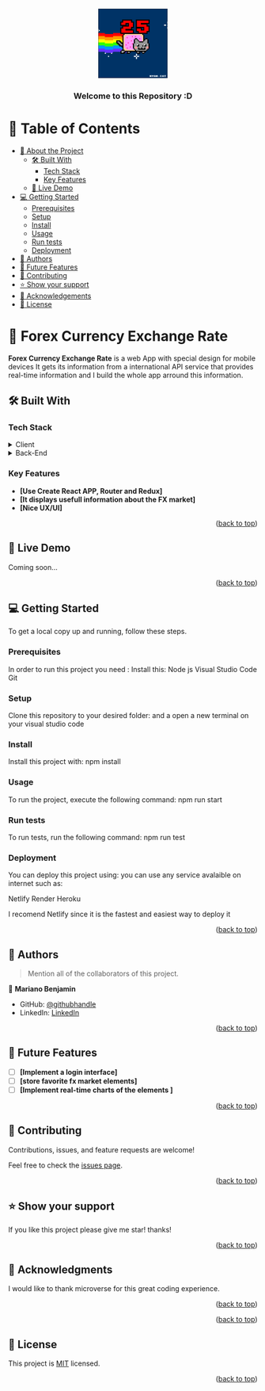 <a name="readme-top"></a>

<div align="center"> 
  <img src="nyan-cat-gif.webp" alt="logo" width="140"  height="auto" />
  <br/>

  <h3><b>Welcome to this Repository :D</b></h3>

</div>



# 📗 Table of Contents

- [📖 About the Project](#about-project)
  - [🛠 Built With](#built-with)
    - [Tech Stack](#tech-stack)
    - [Key Features](#key-features)
  - [🚀 Live Demo](#live-demo)
- [💻 Getting Started](#getting-started)
  - [Prerequisites](#prerequisites)
  - [Setup](#setup)
  - [Install](#install)
  - [Usage](#usage)
  - [Run tests](#run-tests)
  - [Deployment](#deployment)
- [👥 Authors](#authors)
- [🔭 Future Features](#future-features)
- [🤝 Contributing](#contributing)
- [⭐️ Show your support](#support)
- [🙏 Acknowledgements](#acknowledgements)
- [📝 License](#license)



# 📖 Forex Currency Exchange Rate <a name="about-project"></a>

**Forex Currency Exchange Rate** is a web App with special design for mobile devices
It gets its information from a international API service that provides real-time information and I build the whole app arround this information.

## 🛠 Built With <a name="built-with"></a>

### Tech Stack <a name="tech-stack"></a>

<details>
  <summary>Client</summary>
  <ul>
    <li><a href="https://reactjs.org/">React.js</a></li>
    <li><a href="#">Redux</a></li>
  </ul>
</details>

<details>
  <summary>Back-End</summary>
  <ul>
    <li><a href="https://site.financialmodelingprep.com/">FX API</a></li>    
  </ul>
</details>



### Key Features <a name="key-features"></a>

<!-- > Describe between 1-3 key features of the application. -->

- **[Use Create React APP, Router and Redux]**
- **[It displays usefull information about the FX market]**
- **[Nice UX/UI]**

<p align="right">(<a href="#readme-top">back to top</a>)</p>



## 🚀 Live Demo <a name="live-demo"></a>

Coming soon...
<!-- - [Live Demo Link](https://google.com) -->

<p align="right">(<a href="#readme-top">back to top</a>)</p>



## 💻 Getting Started <a name="getting-started"></a>



To get a local copy up and running, follow these steps.

### Prerequisites

In order to run this project you need :
Install this:
Node js
Visual Studio Code
Git


### Setup

Clone this repository to your desired folder:
and a open a new terminal on your visual studio code


  

### Install

Install this project with:
npm install





### Usage

To run the project, execute the following command:
npm run start







### Run tests

To run tests, run the following command:
npm run test







### Deployment

You can deploy this project using:
you can use any service avalaible on internet such as:

Netlify
Render
Heroku

I recomend Netlify since it is the fastest and easiest way to deploy it


<p align="right">(<a href="#readme-top">back to top</a>)</p>



## 👥 Authors <a name="authors"></a>

> Mention all of the collaborators of this project.

👤 **Mariano Benjamin**

- GitHub: [@githubhandle](https://github.com/benja27)
- LinkedIn: [LinkedIn](http://www.linkedin.com/in/BenjaMendez2699)

<p align="right">(<a href="#readme-top">back to top</a>)</p>



## 🔭 Future Features <a name="future-features"></a>

- [ ] **[Implement a login interface]**
- [ ] **[store favorite fx market elements]**
- [ ] **[Implement real-time charts of the elements ]**

<p align="right">(<a href="#readme-top">back to top</a>)</p>



## 🤝 Contributing <a name="contributing"></a>

Contributions, issues, and feature requests are welcome!

Feel free to check the [issues page](../../issues/).

<p align="right">(<a href="#readme-top">back to top</a>)</p>



## ⭐️ Show your support <a name="support"></a>

If you like this project please give me star! thanks!

<p align="right">(<a href="#readme-top">back to top</a>)</p>



## 🙏 Acknowledgments <a name="acknowledgements"></a>

I would like to thank microverse for this great coding experience.

<p align="right">(<a href="#readme-top">back to top</a>)</p>



<p align="right">(<a href="#readme-top">back to top</a>)</p>



## 📝 License <a name="license"></a>

This project is [MIT](./MIT.md) licensed.

<p align="right">(<a href="#readme-top">back to top</a>)</p>
